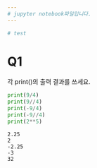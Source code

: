 ```yaml
---
# jupyter notebook파일입니다.
---
```

```python
# test
```

# Q1
각 print()의 출력 결과를 쓰세요.


```python
print(9/4)
print(9//4)
print(-9/4)
print(-9//4)
print(2**5)
```

    2.25
    2
    -2.25
    -3
    32
    


```python

```
